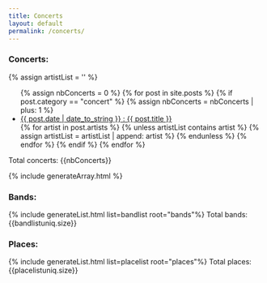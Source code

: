 ```yaml
---
title: Concerts
layout: default
permalink: /concerts/
---
```


### Concerts:

{% assign artistList = '' %}
<ul>
{% assign nbConcerts = 0 %}
{% for post in site.posts %}
  {% if post.category == "concert" %}
    {% assign nbConcerts = nbConcerts | plus: 1 %}
    <li>
      <a href="{{ post.url }}">
       {{ post.date | date_to_string }} : {{ post.title }}
      </a>
    </li>
    {% for artist in post.artists %}
      {% unless artistList contains artist %}
        {% assign artistList = artistList | append: artist %}
      {% endunless %}
    {% endfor %}
  {% endif %}
{% endfor %}
</ul>
Total concerts: {{nbConcerts}}

{% include generateArray.html %}
### Bands:

{% include generateList.html list=bandlist root="bands"%}
Total bands: {{bandlistuniq.size}}

### Places:

{% include generateList.html list=placelist root="places"%}
Total places: {{placelistuniq.size}}

